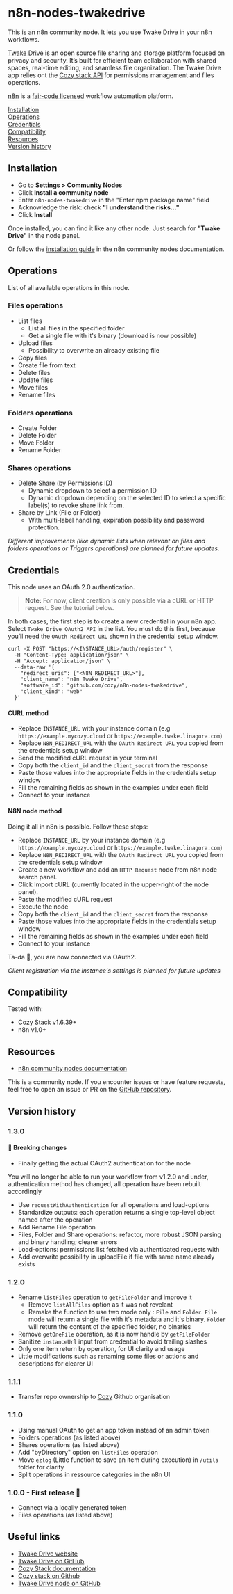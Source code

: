# n8n-nodes-twakedrive

This is an n8n community node. It lets you use Twake Drive in your n8n workflows.

[Twake Drive](https://twake-drive.com/) is an open source file sharing and storage platform focused on privacy and security. It’s built for efficient team collaboration with shared spaces, real-time editing, and seamless file organization. The Twake Drive app relies ont the [Cozy stack API](https://github.com/cozy/cozy-stack/tree/master/docs) for permissions management and files operations.

[n8n](https://n8n.io/) is a [fair-code licensed](https://docs.n8n.io/reference/license/) workflow automation platform.

[Installation](#installation)  
[Operations](#operations)  
[Credentials](#credentials)  
[Compatibility](#compatibility)  
[Resources](#resources)  
[Version history](#version-history)

## Installation

- Go to **Settings > Community Nodes**
- Click **Install a community node**
- Enter `n8n-nodes-twakedrive` in the "Enter npm package name" field
- Acknowledge the risk: check **"I understand the risks..."**
- Click **Install**

Once installed, you can find it like any other node. Just search for **"Twake Drive"** in the node panel.

Or follow the [installation guide](https://docs.n8n.io/integrations/community-nodes/installation/) in the n8n community nodes documentation.

## Operations

List of all available operations in this node.

### Files operations

- List files
  - List all files in the specified folder
  - Get a single file with it's binary (download is now possible)
- Upload files
  - Possibility to overwrite an already existing file
- Copy files
- Create file from text
- Delete files
- Update files
- Move files
- Rename files

### Folders operations

- Create Folder
- Delete Folder
- Move Folder
- Rename Folder

### Shares operations

- Delete Share (by Permissions ID)
  - Dynamic dropdown to select a permission ID
  - Dynamic dropdown depending on the selected ID to select a specific label(s) to revoke share link from.
- Share by Link (File or Folder)
  - With multi-label handling, expiration possibility and password protection.

_Different improvements (like dynamic lists when relevant on files and folders operations or Triggers operations) are planned for future updates._

## Credentials

This node uses an OAuth 2.0 authentication.

> **Note:**
> For now, client creation is only possible via a cURL or HTTP request. See the tutorial below.

In both cases, the first step is to create a new credential in your n8n app. Select `Twake Drive OAuth2 API` in the list.
You must do this first, because you’ll need the `OAuth Redirect URL` shown in the credential setup window.

```curl
curl -X POST "https://<INSTANCE_URL>/auth/register" \
  -H "Content-Type: application/json" \
  -H "Accept: application/json" \
  --data-raw '{
    "redirect_uris": ["<N8N_REDIRECT_URL>"],
    "client_name": "n8n Twake Drive",
    "software_id": "github.com/cozy/n8n-nodes-twakedrive",
    "client_kind": "web"
  }'
```

#### CURL method

- Replace `INSTANCE_URL` with your instance domain (e.g `https://example.mycozy.cloud` or `https://example.twake.linagora.com`)
- Replace `N8N_REDIRECT_URL` with the `OAuth Redirect URL` you copied from the credentials setup window
- Send the modified cURL request in your terminal
- Copy both the `client_id` and the `client_secret` from the response
- Paste those values into the appropriate fields in the credentials setup window
- Fill the remaining fields as shown in the examples under each field
- Connect to your instance

#### N8N node method

Doing it all in n8n is possible. Follow these steps:

- Replace `INSTANCE_URL` by your instance domain (e.g `https://example.mycozy.cloud` or `https://example.twake.linagora.com`)
- Replace `N8N_REDIRECT_URL` with the `OAuth Redirect URL` you copied from the credentials setup window
- Create a new workflow and add an `HTTP Request` node from n8n node search panel.
- Click Import cURL (currently located in the upper-right of the node panel).
- Paste the modified cURL request
- Execute the node
- Copy both the `client_id` and the `client_secret` from the response
- Paste those values into the appropriate fields in the credentials setup window
- Fill the remaining fields as shown in the examples under each field
- Connect to your instance

Ta-da 🎉, you are now connected via OAuth2.

_Client registration via the instance's settings is planned for future updates_

## Compatibility

Tested with:

- Cozy Stack v1.6.39+
- n8n v1.0+

## Resources

- [n8n community nodes documentation](https://docs.n8n.io/integrations/#community-nodes)

This is a community node. If you encounter issues or have feature requests, feel free to open an issue or PR on the [GitHub repository](https://github.com/cozy/n8n-nodes-twakedrive).

## Version history

### 1.3.0

#### 🚨 Breaking changes

- Finally getting the actual OAuth2 authentication for the node

You will no longer be able to run your workflow from v1.2.0 and under, authentication method has changed, all operation have been rebuilt accordingly

- Use `requestWithAuthentication` for all operations and load-options
- Standardize outputs: each operation returns a single top-level object named after the operation
- Add Rename File operation
- Files, Folder and Share operations: refactor, more robust JSON parsing and binary handling; clearer errors
- Load-options: permissions list fetched via authenticated requests with
- Add overwrite possibility in uploadFile if file with same name already exists

### 1.2.0

- Rename `listFiles` operation to `getFileFolder` and improve it
  - Remove `listAllFiles` option as it was not revelant
  - Remake the function to use two mode only : `File` and `Folder`. `File` mode will return a single file with it's metadata and it's binary. `Folder` will return the content of the specified folder, no binaries
- Remove `getOneFile` operation, as it is now handle by `getFileFolder`
- Sanitize `instanceUrl` input from credential to avoid trailing slashes
- Only one item return by operation, for UI clarity and usage
- Little modifications such as renaming some files or actions and descriptions for clearer UI

### 1.1.1

- Transfer repo ownership to [Cozy](https://github.com/cozy/) Github organisation

### 1.1.0

- Using manual OAuth to get an app token instead of an admin token
- Folders operations (as listed above)
- Shares operations (as listed above)
- Add "byDirectory" option on `listFiles` operation
- Move `ezlog` (Little function to save an item during execution) in `/utils` folder for clarity
- Split operations in ressource categories in the n8n UI

### 1.0.0 - First release 🎉

- Connect via a locally generated token
- Files operations (as listed above)

## Useful links

- [Twake Drive website](https://twake-drive.com/)
- [Twake Drive on GitHub](https://github.com/cozy/cozy-drive)
- [Cozy Stack documentation](https://docs.cozy.io/en/cozy-stack/)
- [Cozy stack on Github](https://github.com/cozy/cozy-stack/)
- [Twake Drive node on GitHub](https://github.com/cozy/n8n-nodes-twakedrive)

